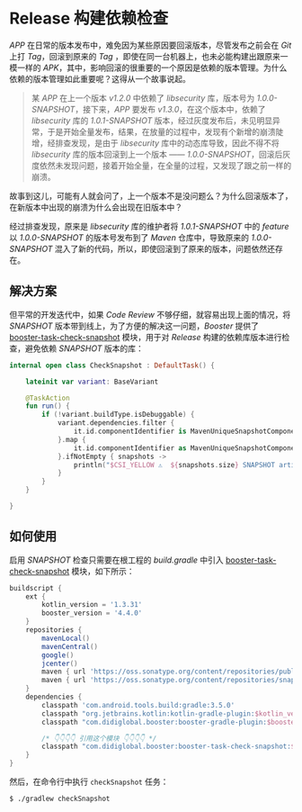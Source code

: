 # Release 构建依赖检查

*APP* 在日常的版本发布中，难免因为某些原因要回滚版本，尽管发布之前会在 *Git* 上打 *Tag*，回滚到原来的 *Tag* ，即使在同一台机器上，也未必能构建出跟原来一模一样的 *APK*，其中，影响回滚的很重要的一个原因是依赖的版本管理。为什么依赖的版本管理如此重要呢？这得从一个故事说起。

> 某 *APP* 在上一个版本 *v1.2.0* 中依赖了 *libsecurity* 库，版本号为 *1.0.0-SNAPSHOT*，接下来，*APP* 要发布 *v1.3.0*，在这个版本中，依赖了 *libsecurity* 库的 *1.0.1-SNAPSHOT* 版本，经过灰度发布后，未见明显异常，于是开始全量发布，结果，在放量的过程中，发现有个新增的崩溃陡增，经排查发现，是由于 *libsecurity* 库中的动态库导致，因此不得不将 *libsecurity* 库的版本回滚到上一个版本 —— *1.0.0-SNAPSHOT*，回滚后灰度依然未发现问题，接着开始全量，在全量的过程，又发现了跟之前一样的崩溃。

故事到这儿，可能有人就会问了，上一个版本不是没问题么？为什么回滚版本了，在新版本中出现的崩溃为什么会出现在旧版本中？

经过排查发现，原来是 *libsecurity* 库的维护者将 *1.0.1-SNAPSHOT* 中的 *feature* 以 *1.0.0-SNAPSHOT* 的版本号发布到了 *Maven* 仓库中，导致原来的 *1.0.0-SNAPSHOT* 混入了新的代码，所以，即使回滚到了原来的版本，问题依然还存在。

## 解决方案

但平常的开发迭代中，如果 *Code Review* 不够仔细，就容易出现上面的情况，将 *SNAPSHOT* 版本带到线上，为了方便的解决这一问题，*Booster* 提供了 [booster-task-check-snapshot](https://github.com/didi/booster/blob/master/booster-task-check-snapshot) 模块，用于对 *Release* 构建的依赖库版本进行检查，避免依赖 *SNAPSHOT* 版本的库：

```kotlin
internal open class CheckSnapshot : DefaultTask() {

    lateinit var variant: BaseVariant

    @TaskAction
    fun run() {
        if (!variant.buildType.isDebuggable) {
            variant.dependencies.filter {
                it.id.componentIdentifier is MavenUniqueSnapshotComponentIdentifier
            }.map {
                it.id.componentIdentifier as MavenUniqueSnapshotComponentIdentifier
            }.ifNotEmpty { snapshots ->
                println("$CSI_YELLOW ⚠️  ${snapshots.size} SNAPSHOT artifacts found in ${variant.name} variant:$CSI_RESET\n${snapshots.joinToString("\n") { snapshot -> "$CSI_YELLOW→  ${snapshot.displayName}$CSI_RESET" }}")
            }
        }
    }

}
```

## 如何使用

启用 *SNAPSHOT* 检查只需要在根工程的 *build.gradle* 中引入 [booster-task-check-snapshot](https://github.com/didi/booster/blob/master/booster-task-check-snapshot) 模块，如下所示：

```groovy
buildscript {
    ext {
        kotlin_version = '1.3.31'
        booster_version = '4.4.0'
    }
    repositories {
        mavenLocal()
        mavenCentral()
        google()
        jcenter()
        maven { url 'https://oss.sonatype.org/content/repositories/public/' }
        maven { url 'https://oss.sonatype.org/content/repositories/snapshots/' }
    }
    dependencies {
        classpath 'com.android.tools.build:gradle:3.5.0'
        classpath "org.jetbrains.kotlin:kotlin-gradle-plugin:$kotlin_version"
        classpath "com.didiglobal.booster:booster-gradle-plugin:$booster_version"

        /* 👇👇👇👇 引用这个模块 👇👇👇👇 */
        classpath "com.didiglobal.booster:booster-task-check-snapshot:$booster_version"
    }
}
```

然后，在命令行中执行 `checkSnapshot` 任务：

```bash
$ ./gradlew checkSnapshot
```
